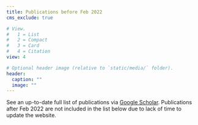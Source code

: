 ```yaml
---
title: Publications before Feb 2022
cms_exclude: true

# View.
#   1 = List
#   2 = Compact
#   3 = Card
#   4 = Citation
view: 4

# Optional header image (relative to `static/media/` folder).
header:
  caption: ""
  image: ""
---
```

See an up-to-date full list of publications via [Google Scholar](https://scholar.google.com/citations?hl=en&user=CArrsDMAAAAJ&view_op=list_works&sortby=pubdate). Publications after Feb 2022 are not included in the list below due to lack of time to update the website.
